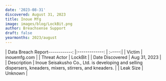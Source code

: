 ```yaml
---
date: '2023-08-31'
discovered: August 31, 2023
title: Inoue Mfg
image: images/blog/LockBit.png
author: Breachsense Support
draft: false
yearmonths: 2023/august
---
```


| Data Breach Report------------:     |:-------------:    | :-----:|
| Victim      | inouemfg.com      | 
| Threat Actor      | LockBit      | 
| Date Discovered      | Aug 31, 2023      | 
| Description      | Inoue Seisakusho Co., Ltd. is developing and selling dispersers, kneaders, mixers, stirrers, and kneaders.      | 
| Leak Size      | Unknown      | 

